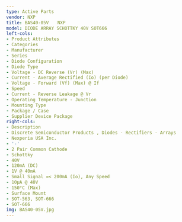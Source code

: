 ```yaml
---
type: Active Parts
vendor: NXP
title: BAS40-05V　　NXP
model: DIODE ARRAY SCHOTTKY 40V SOT666
left-cols:
- Product Attributes
- Categories
- Manufacturer
- Series
- Diode Configuration
- Diode Type
- Voltage - DC Reverse (Vr) (Max)
- Current - Average Rectified (Io) (per Diode)
- Voltage - Forward (Vf) (Max) @ If
- Speed
- Current - Reverse Leakage @ Vr
- Operating Temperature - Junction
- Mounting Type
- Package / Case
- Supplier Device Package
right-cols:
- Description
- Discrete Semiconductor Products , Diodes - Rectifiers - Arrays
- Nexperia USA Inc.
- '-'
- 2 Pair Common Cathode
- Schottky
- 40V
- 120mA (DC)
- 1V @ 40mA
- Small Signal =< 200mA (Io), Any Speed
- 10µA @ 40V
- 150°C (Max)
- Surface Mount
- SOT-563, SOT-666
- SOT-666
img: BAS40-05V.jpg
---
```

